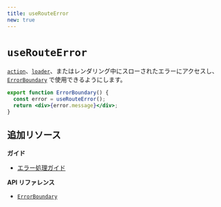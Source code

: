 ```yaml
---
title: useRouteError
new: true
---
```


# `useRouteError`

[`action`][action]、[`loader`][loader]、またはレンダリング中にスローされたエラーにアクセスし、[`ErrorBoundary`][error-boundary] で使用できるようにします。

```jsx filename=routes/some-route.tsx
export function ErrorBoundary() {
  const error = useRouteError();
  return <div>{error.message}</div>;
}
```

## 追加リソース

**ガイド**

- [エラー処理ガイド][error-handling-guide]

**API リファレンス**

- [`ErrorBoundary`][error-boundary]

[action]: ../route/action
[loader]: ../route/loader
[error-boundary]: ../route/error-boundary
[error-handling-guide]: ../guides/errors

